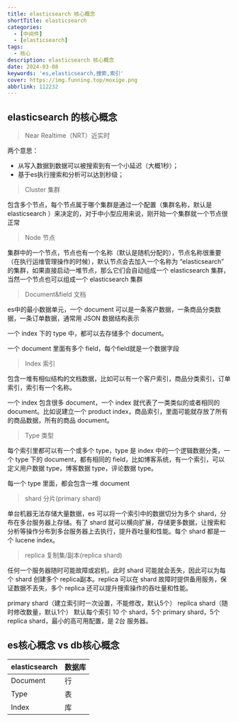 ```yaml
---
title: elasticsearch 核心概念
shortTitle: elasticsearch
categories:
  - [中间件]
  - [elasticsearch]
tags:
  - 核心
description: elasticsearch 核心概念
date: 2024-03-08
keywords: 'es,elasticsearch,搜索,索引'
cover: https://img.funning.top/moxige.png
abbrlink: 112232
---
```


## elasticsearch 的核心概念
> Near Realtime（NRT）近实时

两个意思：
- 从写入数据到数据可以被搜索到有一个小延迟（大概1秒）；
- 基于es执行搜索和分析可以达到秒级；

> Cluster 集群

包含多个节点，每个节点属于哪个集群是通过一个配置（集群名称，默认是 elasticsearch ）来决定的，对于中小型应用来说，刚开始一个集群就一个节点很正常

> Node 节点

集群中的一个节点，节点也有一个名称（默认是随机分配的），节点名称很重要（在执行运维管理操作的时候），默认节点会去加入一个名称为 “elasticsearch” 的集群，如果直接启动一堆节点，那么它们会自动组成一个 elasticsearch 集群，当然一个节点也可以组成一个 elasticsearch 集群


> Document&field 文档

es中的最小数据单元，一个 document 可以是一条客户数据，一条商品分类数据，一条订单数据，通常用 JSON 数据结构表示

一个 index 下的 type 中，都可以去存储多个 document。

一个 document 里面有多个 field，每个field就是一个数据字段

> Index 索引

包含一堆有相似结构的文档数据，比如可以有一个客户索引，商品分类索引，订单索引，索引有一个名称。

一个 index 包含很多 document，一个 index 就代表了一类类似的或者相同的 document。比如说建立一个 product index，商品索引，里面可能就存放了所有的商品数据，所有的商品 document。

> Type 类型

每个索引里都可以有一个或多个 type，type 是 index 中的一个逻辑数据分类，一个 type 下的 document，都有相同的 field，比如博客系统，有一个索引，可以定义用户数据 type，博客数据 type，评论数据 type。

每一个 type 里面，都会包含一堆 document

> shard 分片(primary shard)

单台机器无法存储大量数据，es 可以将一个索引中的数据切分为多个 shard，分布在多台服务器上存储。有了 shard 就可以横向扩展，存储更多数据，让搜索和分析等操作分布到多台服务器上去执行，提升吞吐量和性能。每个 shard 都是一个 lucene index。

> replica 复制集/副本(replica shard)

任何一个服务器随时可能故障或宕机，此时 shard 可能就会丢失，因此可以为每个 shard 创建多个 replica副本。replica 可以在 shard 故障时提供备用服务，保证数据不丢失，多个 replica 还可以提升搜索操作的吞吐量和性能。

primary shard（建立索引时一次设置，不能修改，默认5个）
replica shard（随时修改数量，默认1个）
默认每个索引 10 个 shard，5个 primary shard，5个 replica shard，最小的高可用配置，是 2台 服务器。

## es核心概念 vs db核心概念

| elasticsearch | 数据库 |
|---------------|-----|
| Document      | 行   |
| Type          | 表   |
| Index         | 库   |
